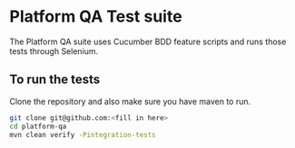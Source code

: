 # Platform QA Test suite

The Platform QA suite uses Cucumber BDD feature scripts and runs those tests through Selenium.

## To run the tests

Clone the repository and also make sure you have maven to run.

```bash
git clone git@github.com:<fill in here>
cd platform-qa
mvn clean verify -Pintegration-tests
```

